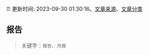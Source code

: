 :alarm_clock: 更新时间: 2023-09-30 01:30:16。[文章来源](/README.md)、[文章分类](/TAGS.md)

## 报告


> 关键字：`报告`、`月报`




